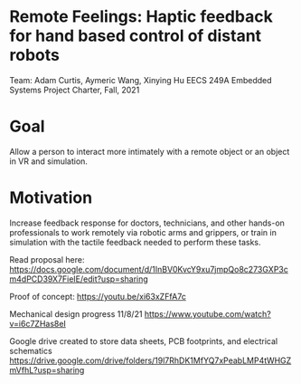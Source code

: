 # Remote Feelings: Haptic feedback for hand based control of distant robots

Team: Adam Curtis, Aymeric Wang, Xinying Hu
EECS 249A Embedded Systems Project Charter, Fall, 2021

# Goal
Allow a person to interact more intimately with a remote object or an object in VR and simulation. 

# Motivation
Increase feedback response for doctors, technicians, and other hands-on professionals to work remotely via robotic arms and grippers, or train in simulation with the tactile feedback needed to perform these tasks. 


Read proposal here:
  https://docs.google.com/document/d/1InBV0KvcY9xu7jmpQo8c273GXP3cm4dPCD39X7FieIE/edit?usp=sharing

Proof of concept:
  https://youtu.be/xi63xZFfA7c
  
Mechanical design progress 11/8/21
  https://www.youtube.com/watch?v=i6c7ZHas8eI

Google drive created to store data sheets, PCB footprints, and electrical schematics
  https://drive.google.com/drive/folders/19l7RhDK1MfYQ7xPeabLMP4tWHGZmVfhL?usp=sharing

